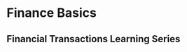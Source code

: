 <!-- <style>
  // CSS style code here
</style> -->

# Finance Basics

## Financial Transactions Learning Series

